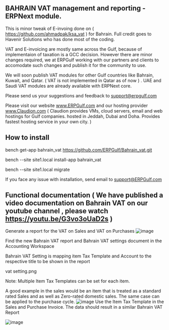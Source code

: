 ## BAHRAIN VAT management and reporting - ERPNext module.

This is minor tweak of E-invoing done on ( https://github.com/ahmadpak/ksa_vat ) for Bahrain. Full credit goes to Havenir Solutions who has done most of the coding. 

VAT and E-invoicing are mostly same across the Gulf, because of implementaion of taxation is a GCC decision. However there are minor changes required, we at ERPGulf working with our partners and clients to accomodate such changes and publish it for the community to use.

We will soon publish VAT modules for other Gulf countries like Bahrain, Kuwait, and Qatar. ( VAT is not implemented in Qatar as of now ) . UAE and Saudi VAT modules are already available with ERPNext core.

Please send us your suggestions and feedback to support@erpgulf.com

Please visit our website www.ERPGulf.com  and our hosting provider www.Claudion.com  ( Claudion provides VMs, cloud servers, email and web hostings for Gulf  companies. hosted in Jeddah, Dubai and Doha. Provides fastest hosting service in your own city. ) 


How to install
--------------
bench get-app bahrain_vat https://github.com/ERPGulf/Bahrain_vat.git

bench --site site1.local install-app bahrain_vat

bench --site site1.local migrate


If you face any issue with installation, send email to support@ERPGulf.com 

Functional documentation ( We have published a video documentation on Bahrain VAT on our youtube channel , please watch https://youtu.be/G3vo3oUaD2s ) 
-------------------------
Generate a report for the VAT on Sales and VAT on Purchases
![image](https://user-images.githubusercontent.com/69480716/153743642-9a3d61d0-cd4a-4951-8262-51f4210579bf.png)

Find the new Bahrain VAT report and Bahrain VAT settings document in the Accounting Workspace

Bahrain VAT Setting is mapping item Tax Template and Account to the respective title to be shown in the report

vat setting.png

Note: Multiple Item Tax Templates can be set for each item.

A good example in the sales would be an item that is treated as a standard rated Sales and as well as Zero-rated domestic sales. The same case can be applied to the purchase cycle.
![image](https://user-images.githubusercontent.com/69480716/153743664-f2e5eccd-820c-460b-822b-fc86d16cd71c.png)
Use the Item Tax Template in the Sales and Purchase Invoice. The data should result in a similar Bahrain VAT Report

![image](https://user-images.githubusercontent.com/69480716/153743675-83daeba8-4aa7-47fa-ae2f-46b1749f2bb2.png)
